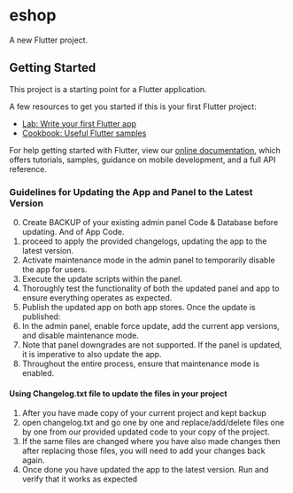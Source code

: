 # eshop

A new Flutter project.

## Getting Started

This project is a starting point for a Flutter application.

A few resources to get you started if this is your first Flutter project:

- [Lab: Write your first Flutter app](https://flutter.dev/docs/get-started/codelab)
- [Cookbook: Useful Flutter samples](https://flutter.dev/docs/cookbook)

For help getting started with Flutter, view our
[online documentation](https://flutter.dev/docs), which offers tutorials,
samples, guidance on mobile development, and a full API reference.

### Guidelines for Updating the App and Panel to the Latest Version

0. Create BACKUP of your existing admin panel Code & Database before updating. And of App Code.
1. proceed to apply the provided changelogs, updating the app to the latest version.
2. Activate maintenance mode in the admin panel to temporarily disable the app for users.
3. Execute the update scripts within the panel.
4. Thoroughly test the functionality of both the updated panel and app to ensure everything operates as expected.
5. Publish the updated app on both app stores. Once the update is published:
6. In the admin panel, enable force update, add the current app versions, and disable maintenance mode.
7. Note that panel downgrades are not supported. If the panel is updated, it is imperative to also update the app.
8. Throughout the entire process, ensure that maintenance mode is enabled.

#### Using Changelog.txt file to update the files in your project

1. After you have made copy of your current project and kept backup
2. open changelog.txt and go one by one and replace/add/delete files one by one from our provided updated code to your copy of the project.
3. If the same files are changed where you have also made changes then after replacing those files, you will need to add your changes back again.
4. Once done you have updated the app to the latest version. Run and verify that it works as expected
